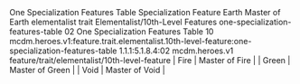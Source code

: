 <ability>
  <name>One Specialization Features Table</name>
  <keywords>
    <keyword>Specialization</keyword>
  </keywords>
  <type>Feature</type>
  <distance>Earth</distance>
  <target>Master of Earth</target>
  <metadata>
    <class>elementalist</class>
    <feature_type>trait</feature_type>
    <file_dpath>Elementalist/10th-Level Features</file_dpath>
    <item_id>one-specialization-features-table</item_id>
    <item_index>02</item_index>
    <item_name>One Specialization Features Table</item_name>
    <level>10</level>
    <scc>mcdm.heroes.v1:feature.trait.elementalist.10th-level-feature:one-specialization-features-table</scc>
    <scdc>1.1.1:5.1.8.4:02</scdc>
    <source>mcdm.heroes.v1</source>
    <type>feature/trait/elementalist/10th-level-feature</type>
  </metadata>
  <effects>
    <effect type="mundane">| Fire           | Master of Fire  |
| Green          | Master of Green |
| Void           | Master of Void  |</effect>
  </effects>
</ability>
